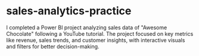 # sales-analytics-practice
I completed a Power BI project analyzing sales data of "Awesome Chocolate" following a YouTube tutorial. The project focused on key metrics like revenue, sales trends, and customer insights, with interactive visuals and filters for better decision-making.

